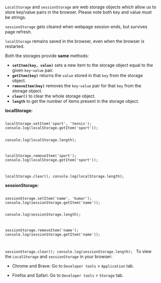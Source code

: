 `LocalStorage` and `sessionStorage` are web storage objects which allow us
to store key/value pairs in the browser. Please note both key and value must be strings.

`sessionStorage` gets cleared when webpage session ends, but survives page refresh.

`localStorage` remains saved in the browser, even when the browser is restarted.

Both the storages provide **same** methods:

- **`setItem(key, value)`** sets a new item to the storage object equal to the given `key`-`value` pair.
- **`getItem(key)`** returns the `value` stored in that `key` from the storage object.
- **`removeItem(key)`** removes the `key`-`value` pair for that `key` from the storage object. ‌‌
- **`clear()`** to clear the whole storage object.
- **`length`** to get the number of items present in the storage object.


**localStorage:**

<codeblock language="javascript" type="lesson">
<code>
localStorage.setItem('sport', 'tennis');
console.log(localStorage.getItem('sport'));

console.log(localStorage.length);

localStorage.removeItem('sport');
console.log(localStorage.getItem('sport'));

localStorage.clear();
console.log(localStorage.length);
</code>
</codeblock>


**sessionStorage:**

<codeblock language="javascript" type="lesson">
<code>
sessionStorage.setItem('name', 'kumar');
console.log(sessionStorage.getItem('name'));

console.log(sessionStorage.length);

sessionStorage.removeItem('name');
console.log(sessionStorage.getItem('name'));

sessionStorage.clear();
console.log(sessionStorage.length);
</code>
</codeblock> To view the `LocalStorage` and `sessionStorage` in your browser:

   - Chrome and Brave: Go to `Developer tools` > `Application` tab.

   - Firefox and Safari: Go to `Developer tools` > `Storage` tab.